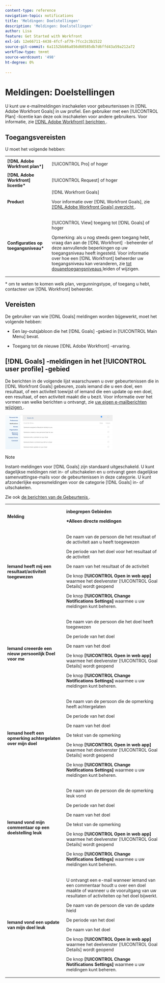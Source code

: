 ```yaml
---
content-type: reference
navigation-topic: notifications
title: 'Meldingen: Doelstellingen'
description: 'Meldingen: Doelstellingen'
author: Lisa
feature: Get Started with Workfront
exl-id: 12e66711-4438-4fcf-af79-7fcc2c3b1522
source-git-commit: 6a1152bb86a856d60585db7d6ffd43a59a212a72
workflow-type: tm+mt
source-wordcount: '498'
ht-degree: 0%

---
```


# Meldingen: Doelstellingen

U kunt uw e-mailmeldingen inschakelen voor gebeurtenissen in [!DNL Adobe Workfront Goals] in uw profiel. Een gebruiker met een [!UICONTROL Plan] -licentie kan deze ook inschakelen voor andere gebruikers. Voor informatie, zie [[!DNL Adobe Workfront]  berichten ](../../workfront-basics/using-notifications/wf-notifications.md).

## Toegangsvereisten

<!--
<p data-mc-conditions="QuicksilverOrClassic.Draft mode">(NOTE: because there are conditions for who sees this, I added this from the How To articles/ template although this is not a How To. But I like the format, so I thought keeping it consistent might help users. We may decide to update this when we have access and prereq for overview-type articles)</p>
-->

U moet het volgende hebben:

<table style="table-layout:auto"> 
 <col> 
 <col> 
 <tbody> 
  <tr> 
   <td role="rowheader"><strong>[!DNL Adobe Workfront plan*]</strong></td> 
   <td> <p>[!UICONTROL Pro] of hoger</p> </td> 
  </tr> 
  <tr> 
   <td role="rowheader"><strong>[!DNL Adobe Workfront] licentie*</strong></td> 
   <td> <p>[!UICONTROL Request] of hoger</p> </td> 
  </tr> 
  <tr> 
   <td role="rowheader"><strong>Product</strong></td> 
   <td>[!DNL Workfront Goals] <p>Voor informatie over [!DNL Workfront Goals], zie <a href="../../workfront-goals/goal-management/wf-goals-overview.md" class="MCXref xref">[!DNL Adobe Workfront Goals] overzicht </a>.</p> </td> 
  </tr> 
  <tr> 
   <td role="rowheader"><strong>Configuraties op toegangsniveau*</strong></td> 
   <td> <p>[!UICONTROL View] toegang tot [!DNL Goals] of hoger</p> <p>Opmerking: als u nog steeds geen toegang hebt, vraag dan aan de [!DNL Workfront] -beheerder of deze aanvullende beperkingen op uw toegangsniveau heeft ingesteld. Voor informatie over hoe een [!DNL Workfront] beheerder uw toegangsniveau kan veranderen, zie <a href="../../administration-and-setup/add-users/configure-and-grant-access/create-modify-access-levels.md" class="MCXref xref"> tot douanetoegangsniveaus </a> leiden of wijzigen.</p> </td> 
  </tr> <!--
   <tr data-mc-conditions="QuicksilverOrClassic.Draft mode"> 
    <td role="rowheader">Object permissions</td> 
    <td> <p>[Insert permissions needed]</p> <p>For information on requesting additional access, see <a href="../../workfront-basics/grant-and-request-access-to-objects/request-access.md" class="MCXref xref">Request access to objects </a>.</p> </td> 
   </tr>
  --> 
 </tbody> 
</table>

&#42; om te weten te komen welk plan, vergunningstype, of toegang u hebt, contacteer uw [!DNL Workfront] beheerder.

## Vereisten

De gebruiker van wie [!DNL Goals] meldingen worden bijgewerkt, moet het volgende hebben:

* Een lay-outsjabloon die het [!DNL Goals] -gebied in [!UICONTROL Main Menu] bevat.
* Toegang tot de nieuwe [!DNL Adobe Workfront] -ervaring.

  <!--
  <MadCap:conditionalText data-mc-conditions="QuicksilverOrClassic.Draft mode">
  (NOTE: we need this here because you can see these notifications from Classic)
  </MadCap:conditionalText>
  -->

## [!DNL Goals] -meldingen in het [!UICONTROL user profile] -gebied

De berichten in de volgende lijst waarschuwen u over gebeurtenissen die in [!DNL Workfront Goals] gebeuren, zoals iemand die u een doel, een resultaat, of een activiteit toewijst of iemand die een update op een doel, een resultaat, of een activiteit maakt die u bezit. Voor informatie over het vormen van welke berichten u ontvangt, zie [ uw eigen e-mailberichten wijzigen ](../../workfront-basics/using-notifications/activate-or-deactivate-your-own-event-notifications.md).

![ de voorkeur van Meldingen ](assets/goals-notifications-preferences-350x114.png)

>[!NOTE]
>
>Instant-meldingen voor [!DNL Goals] zijn standaard uitgeschakeld. U kunt dagelijkse meldingen niet in- of uitschakelen en u ontvangt geen dagelijkse samenvattingse-mails voor de gebeurtenissen in deze categorie. U kunt afzonderlijke expresmeldingen voor de categorie [!DNL Goals] in- of uitschakelen.

Zie ook [ de berichten van de Gebeurtenis ](../../workfront-basics/using-notifications/event-notifications.md).

<table style="table-layout:auto"> 
 <col> 
 <col> 
 <tbody> 
  <tr> 
   <td><strong>Melding</strong></td> 
   <td> <p><strong> inbegrepen Gebieden </strong> </p> <p><strong>*Alleen directe meldingen</strong></p> </td> 
  </tr> 
  <tr> 
   <td><strong>Iemand heeft mij een resultaat/activiteit toegewezen</strong></td> 
   <td> <p>De naam van de persoon die het resultaat of de activiteit aan u heeft toegewezen</p> <p>De periode van het doel voor het resultaat of de activiteit</p> <p>De naam van het resultaat of de activiteit</p> <p>De knop <strong>[!UICONTROL Open in web app]</strong> waarmee het deelvenster [!UICONTROL Goal Details] wordt geopend</p> <p>De knop <strong>[!UICONTROL Change Notifications Settings]</strong> waarmee u uw meldingen kunt beheren.</p> </td> 
  </tr> 
  <tr> 
   <td><strong> Iemand creeerde een nieuw persoonlijk Doel voor me </strong> </td> 
   <td> <p>De naam van de persoon die het doel heeft toegewezen</p> <p>De periode van het doel</p> <p>De naam van het doel</p> <p>De knop <strong>[!UICONTROL Open in web app]</strong> waarmee het deelvenster [!UICONTROL Goal Details] wordt geopend</p> <p>De knop <strong>[!UICONTROL Change Notifications Settings]</strong> waarmee u uw meldingen kunt beheren.</p> </td> 
  </tr> 
  <tr> 
   <td><strong>Iemand heeft een opmerking achtergelaten over mijn doel</strong></td> 
   <td> <p>De naam van de persoon die de opmerking heeft achtergelaten</p> <p>De periode van het doel </p> <p>De naam van het doel</p> <p>De tekst van de opmerking</p> <p>De knop <strong>[!UICONTROL Open in web app]</strong> waarmee het deelvenster [!UICONTROL Goal Details] wordt geopend</p> <p>De knop <strong>[!UICONTROL Change Notifications Settings]</strong> waarmee u uw meldingen kunt beheren.</p> </td> 
  </tr> 
  <tr> 
   <td><strong>Iemand vond mijn commentaar op een doelstelling leuk</strong></td> 
   <td> <p>De naam van de persoon die de opmerking leuk vond</p> <p>De periode van het doel </p> <p>De naam van het doel</p> <p>De tekst van de opmerking </p> <p>De knop <strong>[!UICONTROL Open in web app]</strong> waarmee het deelvenster [!UICONTROL Goal Details] wordt geopend</p> <p>De knop <strong>[!UICONTROL Change Notifications Settings]</strong> waarmee u uw meldingen kunt beheren.</p> </td> 
  </tr> 
  <tr> 
   <td><strong>Iemand vond een update van mijn doel leuk</strong></td> 
   <td> <p>U ontvangt een e-mail wanneer iemand van een commentaar houdt u over een doel maakte of wanneer u de vooruitgang van uw resultaten of activiteiten op het doel bijwerkt. </p> <p>De naam van de persoon die van de update hield</p> <p>De periode van het doel </p> <p>De naam van het doel</p> <p>De knop <strong>[!UICONTROL Open in web app]</strong> waarmee het deelvenster [!UICONTROL Goal Details] wordt geopend</p> <p>De knop <strong>[!UICONTROL Change Notifications Settings]</strong> waarmee u uw meldingen kunt beheren.</p> </td> 
  </tr> 
 </tbody> 
</table>

<!--
NOTE FOR NAME OF GOAL IN LAST TABLE CELL: check this. Is this true? Didn't triggger when this was written; add anything else? Maybe the type of the update is mentioned?!
-->
